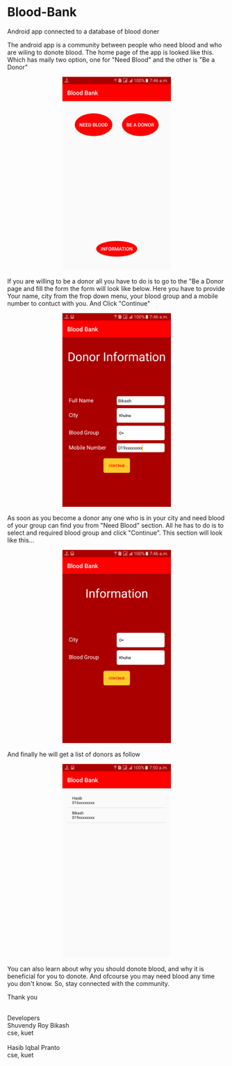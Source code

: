 # Blood-Bank
Android app connected to a database of blood doner

The android app is a community between people who need blood and who are wiling to donote blood. The home page of the app is looked like this. Which has maily two option, one for "Need Blood" and the other is "Be a Donor"

<p align="center">
  <img src="https://github.com/Bikash300895/Blood-Bank/blob/master/ScreenShoot/1.png" width="250"/>
</p>

If you are willing to be a donor all you have to do is to go to the "Be a Donor page and fill the form the form will look like below. Here you have to provide Your name, city from the frop down menu, your blood group and a mobile number to contuct with you.
And Click "Continue"

<p align="center">
  <img src="https://github.com/Bikash300895/Blood-Bank/blob/master/ScreenShoot/2.png" width="250"/>
</p>

As soon as you become a donor any one who is in your city and need blood of your group can find you from "Need Blood" section. All he has to do is to select and required blood group and click "Continue". This section will look like this...

<p align="center">
  <img src="https://github.com/Bikash300895/Blood-Bank/blob/master/ScreenShoot/3.png" width="250"/>
</p>

And finally he will get a list of donors as follow

<p align="center">
  <img src="https://github.com/Bikash300895/Blood-Bank/blob/master/ScreenShoot/4.png" width="250"/>
</p>

You can also learn about why you should donote blood, and why it is beneficial for you to donote. And ofcourse you may need blood any time you don't know. So, stay connected with the community.


Thank you<br/>

<br/>
Developers<br/>
Shuvendy Roy Bikash<br/>
cse, kuet<br/>
<br/>
Hasib Iqbal Pranto<br/>
cse, kuet<br/>
